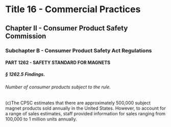 
# Title 16 - Commercial Practices
## Chapter II - Consumer Product Safety Commission
### Subchapter B - Consumer Product Safety Act Regulations
#### PART 1262 - SAFETY STANDARD FOR MAGNETS
##### § 1262.5 Findings.
###### Number of consumer products subject to the rule.

(c)The CPSC estimates that there are approximately 500,000 subject magnet products sold annually in the United States. However, to account for a range of sales estimates, staff provided information for sales ranging from 100,000 to 1 million units annually.
